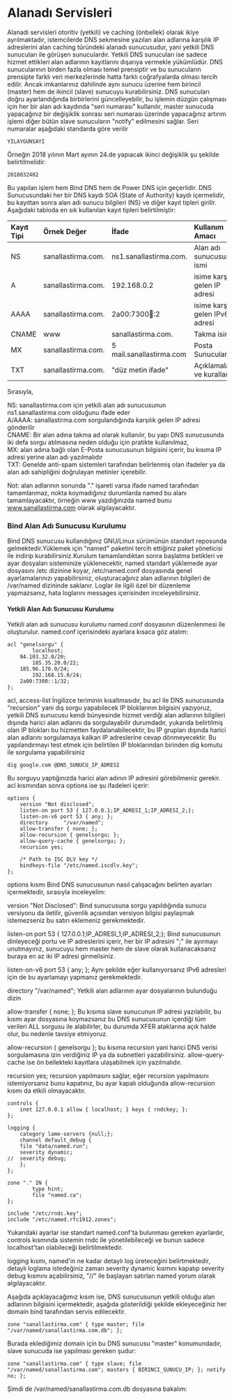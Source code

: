 # Alanadı Servisleri

Alanadı servisleri otoritiv \(yetkili\) ve caching \(önbellek\) olarak ikiye ayrılmaktadır, istemcilerde DNS sekmesine yazılan alan adlarına karşılık IP adreslerini alan caching türündeki alanadı sunucusudur, yani yetkili DNS sunucuları ile görüşen sunuculardır. Yetkili DNS sunucuları ise sadece hizmet ettikleri alan adlarının kayıtlarını dışarıya vermekle yükümlüdür. DNS sunucularının birden fazla olması temel prensiptir ve bu sunucuların prensipte farklı veri merkezlerinde hatta farklı coğrafyalarda olması tercih edilir. Ancak imkanlarınız dahilinde aynı sunucu üzerine hem birincil \(master\) hem de ikincil \(slave\) sunucuyu kurabilirsiniz. DNS sunucuları doğru ayarlandığında birbirlerini güncelleyebilir, bu işlemin düzgün çalışması için her bir alan adı kaydında "seri numarası" kullanılır, master sunucuda yapacağınız bir değişiklik sonrası seri numarası üzerinde yapacağınız artırım işlemi diğer bütün slave sunucuların "notify" edilmesini sağlar. Seri numaralar aşağıdaki standarda göre verilir

```
YILAYGUNSAYI
```

Örneğin 2018 yılının Mart ayının 24.de yapıacak ikinci değişiklik şu şekilde belirtilmelidir:

```
2018032402
```

Bu yapılan işlem hem Bind DNS hem de Power DNS için geçerlidir. DNS Sunucusundaki her bir DNS kaydı SOA \(State of Authority\) kaydı içermelidir, bu kayıttan sonra alan adı sunucu bilgileri \(NS\) ve diğer kayıt tipleri girilir. Aşağıdaki tabloda en sık kullanılan kayıt tipleri belirtilmiştir:

| Kayıt Tipi | Örnek Değer | İfade | Kullanım Amacı |
| :--- | :--- | :--- | :--- |
| NS | sanallastirma.com. | ns1.sanallastirma.com. | Alan adı sunucusunun ismi |
| A | sanallastirma.com. | 192.168.0.2 | isime karşılık gelen IP adresi |
| AAAA | sanallastirma.com. | 2a00:7300:100::2 | isime karşılık gelen IPv6 adresi |
| CNAME | www | sanallastirma.com. | Takma isim |
| MX | sanallastirma.com. | 5 mail.sanallastirma.com | Posta Sunucuları |
| TXT | sanallastirma.com. | "düz metin ifade" | Açıklamalar ve kurallar |

Sırasıyla,

NS: sanallastirma.com için yetkili alan adı sunucusunun ns1.sanallastirma.com olduğunu ifade eder  
A/AAAA: sanallastirma.com sorgulandığında karşılık gelen IP adresi gönderilir  
CNAME: Bir alan adına takma ad olarak kullanılır, bu yapı DNS sunucusunda iki defa sorgu atılmasına neden olduğu için pratikte kullanılmaz,  
MX: alan adına bağlı olan E-Posta sunucusunun bilgisini içerir, bu kısıma IP adresi yerine alan adı yazılmalıdır  
TXT: Genelde anti-spam sistemleri tarafından belirlenmiş olan ifadeler ya da alan adı sahipliğini doğrulayan metinler içerebilir.

Not: alan adlarının sonunda "." işareti varsa ifade named tarafından tamamlanmaz, nokta koymadığınız durumlarda named bu alanı tamamlayacaktır, örneğin www yazdığınızda named bunu www.sanallastirma.com olarak algılayacaktır.

### Bind Alan Adı Sunucusu Kurulumu

Bind DNS sunucusu kullandığınız GNU/Linux sürümünün standart reposunda gelmektedir.Yüklemek için "named" paketini tercih ettiğiniz paket yöneticisi ile indirip kurabilirsiniz.Kurulum tamamlandıktan sonra başlatma betikleri ve ayar dosyaları sisteminize yüklenecektir, named standart yüklemede ayar dosyasını /etc dizinine koyar, /etc/named.conf dosyasında genel ayarlamalarınızı yapabilirsiniz, oluşturacağınız alan adlarının bilgileri de /var/named dizininde saklanır. Loglar ile ilgili özel bir düzenleme yapmazsanız, hata loglarını messages içerisinden inceleyebilirsiniz.

#### Yetkili Alan Adı Sunucusu Kurulumu

Yetkili alan adı sunucusu kurulumu named.conf dosyasının düzenlenmesi ile oluşturulur. named.conf içerisindeki ayarlara kısaca göz atalım:

```
acl "genelsorgu" {
        localhost;
    94.103.32.0/20;
        185.35.20.0/22;
    185.96.170.0/24;
        192.168.15.0/24;
    2a00:7300::1/32;
};
```

acl, access-list İngilizce teriminin kısaltmasıdır, bu acl ile DNS sunucusunda "recursion" yani dış sorgu yapabilecek IP bloklarının bilgisini yazıyoruz, yetkili DNS sunucusu kendi bünyesinde hizmet verdiği alan adlarının bilgileri dışında harici alan adlarını da sorgulayabilir durumdadır, yukarıda belirtilmiş olan IP blokları bu hizmetten faydalanabilecektir, bu IP grupları dışında harici alan adlarını sorgulamaya kalkan IP adreslerine cevap dönmeyecektir. Bu yapılandırmayı test etmek için belirtilen IP bloklarından birinden dig komutu ile sorgulama yapabilirsiniz

```
dig google.com @DNS_SUNUCU_IP_ADRESI
```

Bu sorguyu yaptığınızda harici alan adının IP adresini görebilmeniz gerekir. acl kısmından sonra options ise şu ifadeleri içerir:

```
options {
    version "Not disclosed";
    listen-on port 53 { 127.0.0.1;IP_ADRESI_1;IP_ADRESI_2;};
    listen-on-v6 port 53 { any; };
    directory     "/var/named";
    allow-transfer { none; };
    allow-recursion { genelsorgu; };
    allow-query-cache { genelsorgu; };
    recursion yes;

    /* Path to ISC DLV key */
    bindkeys-file "/etc/named.iscdlv.key";
};
```

options kısmı Bind DNS sunucusunun nasıl çalışacağını belirten ayarları içermektedir, sırasıyla inceleyelim:

version "Not Disclosed": Bind sunucusuna sorgu yapıldığında sunucu versiyonu da iletilir, güvenlik açısından versiyon bilgisi paylaşmak istemezseniz bu satırı eklemeniz gerekmektedir.

listen-on port 53 { 127.0.0.1;IP\_ADRESI\_1;IP\_ADRESI\_2;}; Bind sunucusunun dinleyeceği portu ve IP adreslerini içerir, her bir IP adresini ";" ile ayırmayı unutmayınız, sunucuyu hem master hem de slave olarak kullanacaksanız buraya en az iki IP adresi girmelisiniz.

listen-on-v6 port 53 { any; }; Aynı şekilde eğer kullanıyorsanız IPv6 adresleri için de bu ayarlamayı yapmanız gerekmektedir.

directory "/var/named"; Yetkili alan adlarının ayar dosyalarının bulunduğu dizin

allow-transfer { none; }; Bu kısıma slave sunucunun IP adresi yazılabilir, bu kısmı ayar dosyasına koymazsanız bu DNS sunucusunun içerdiği tüm verileri ALL sorgusu ile alabilirler, bu durumda XFER ataklarına açık halde olur, bu nedenle tavsiye etmiyoruz.

allow-recursion { genelsorgu }; bu kısıma recursion yani harici DNS verisi sorgulamasına izin verdiğiniz IP ya da subnetleri yazabilirsiniz. allow-query-cache ise ön bellekteki kayıtlara ulaşabilmek için yazılmalıdır.

recursion yes; recursion yapılmasını sağlar, eğer recursion yapılmasını istemiyorsanız bunu kapatınız, bu ayar kapalı olduğunda allow-recursion kısmı da etkili olmayacaktır.

```
controls {
    inet 127.0.0.1 allow { localhost; } keys { rndckey; };
};

logging {
    category lame-servers {null;};
    channel default_debug {
    file "data/named.run";
    severity dynamic;
//  severity debug;
    };
};

zone "." IN {
        type hint;
        file "named.ca";
};

include "/etc/rndc.key";
include "/etc/named.rfc1912.zones";
```

Yukarıdaki ayarlar ise standart named.conf'ta bulunması gereken ayarlardır, controls kısmında sistemin rndc ile yönetilebileceği ve bunun sadece localhost'tan olabileceği belirtilmektedir.

logging kısmı, named'in ne kadar detaylı log üreteceğini belirtmektedir, detaylı loglama istedeğiniz zaman severity dynamic kısmını kapatıp severity debug kısmını açabilirsiniz, "//" ile başlayan satırları named yorum olarak algılayacaktır.

Aşağıda açıklayacağımız kısım ise, DNS sunucusunun yetkili olduğu alan adlarının bilgisini içermektedir, aşağıda gösterildiği şekilde ekleyeceğiniz her domain bind tarafından servis edilecektir.

```
zone "sanallastirma.com" { type master; file "/var/named/sanallastirma.com.db"; };
```

Burada eklediğimiz domain için bu DNS sunucusu "master" konumundadır, slave sunucuda ise yapılması gereken şudur:

```
zone "sanallastirma.com" { type slave; file "/var/named/sanallastirma.com"; masters { BIRINCI_SUNUCU_IP; }; notify no; }; 
```

Şimdi de /var/named/sanallastirma.com.db dosyasına bakalım:



